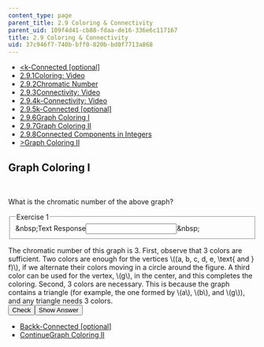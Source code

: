 ```yaml
---
content_type: page
parent_title: 2.9 Coloring & Connectivity
parent_uid: 109f4d41-cb88-fdaa-de16-336e6c117167
title: 2.9 Coloring & Connectivity
uid: 37c946f7-740b-bff0-820b-bd0f7713a868
---
```

<ul class="navigation pagination"><li id="top_bck_btn"><a href='/courses/electrical-engineering-and-computer-science/6-042j-mathematics-for-computer-science-spring-2015/structures/tp7-3/vertical-7dbbc5839c46';><<span>k-Connected [optional]</span></a></li><li id="flp_btn_1" ><a href='/courses/electrical-engineering-and-computer-science/6-042j-mathematics-for-computer-science-spring-2015/structures/tp7-3'>2.9.1<span>Coloring: Video</span></a></li><li id="flp_btn_2" ><a href='/courses/electrical-engineering-and-computer-science/6-042j-mathematics-for-computer-science-spring-2015/structures/tp7-3/vertical-312af3a98ad1'>2.9.2<span>Chromatic Number</span></a></li><li id="flp_btn_3" ><a href='/courses/electrical-engineering-and-computer-science/6-042j-mathematics-for-computer-science-spring-2015/structures/tp7-3/vertical-857c6f8a582c'>2.9.3<span>Connectivity: Video</span></a></li><li id="flp_btn_4" ><a href='/courses/electrical-engineering-and-computer-science/6-042j-mathematics-for-computer-science-spring-2015/structures/tp7-3/vertical-a730aa2d96d6'>2.9.4<span>k-Connectivity: Video</span></a></li><li id="flp_btn_5" ><a href='/courses/electrical-engineering-and-computer-science/6-042j-mathematics-for-computer-science-spring-2015/structures/tp7-3/vertical-7dbbc5839c46'>2.9.5<span>k-Connected [optional]</span></a></li><li id="flp_btn_6" class="button_selected"><a href='/courses/electrical-engineering-and-computer-science/6-042j-mathematics-for-computer-science-spring-2015/structures/tp7-3/vertical-c79a8bf5b197'>2.9.6<span>Graph Coloring I</span></a></li><li id="flp_btn_7" ><a href='/courses/electrical-engineering-and-computer-science/6-042j-mathematics-for-computer-science-spring-2015/structures/tp7-3/vertical-5c29d46d85ff'>2.9.7<span>Graph Coloring II</span></a></li><li id="flp_btn_8" ><a href='/courses/electrical-engineering-and-computer-science/6-042j-mathematics-for-computer-science-spring-2015/structures/tp7-3/vertical-fef93eac28bc'>2.9.8<span>Connected Components in Integers</span></a></li><li id="top_continue_btn"><a href='/courses/electrical-engineering-and-computer-science/6-042j-mathematics-for-computer-science-spring-2015/structures/tp7-3/vertical-5c29d46d85ff';>><span>Graph Coloring II</span></a></li></ul><h2 class="subhead">Graph Coloring I</h2><div class="self_assessment">
<br display_name="Graph Coloring I" url_name="Graph_Coloring_I_0" /><img alt="" display_name="Graph Coloring I" src="/courses/electrical-engineering-and-computer-science/6-042j-mathematics-for-computer-science-spring-2015/structures/tp7-3/vertical-c79a8bf5b197/prob5.gif" url_name="Graph_Coloring_I_1" /><br display_name="Graph Coloring I" url_name="Graph_Coloring_I_2" /><p display_name="Graph Coloring I" url_name="Graph_Coloring_I_3">
      What is the chromatic number of the above graph?
  <div id="Q1_div" class="problem_question"><p display_name="Graph Coloring I" url_name="Graph_Coloring_I_4"><fieldset><legend class="visually-hidden">Exercise 1</legend><div class="choice"><label id="Q1_label"><span id="Q1_aria_status" tabindex="-1" class="visually-hidden">&amp;nbsp;</span><span class="visually-hidden">Text Response</span><input ckecktype="ci" onkeypress="numericTypedOrDropDownSelected(1)" value="" answer="3" type="text" id="Q1_input" class="problem_text_input"><span id="Q1_normal_status" class="nostatus" aria-hidden="true">&amp;nbsp;</span><span style="display:none;" id="Q1_ans_span" tabindex="-1">  Answer:3</span></label></div></fieldset></p></div><div id="S1_div" class="problem_solution" tabindex="-1" display_name="Graph Coloring I" url_name="Graph_Coloring_I_6">
       The chromatic number of this graph is 3. First, observe that 3 colors are sufficient. Two colors are enough for the vertices \((a, b, c, d, e, \text{ and } f)\),
       if we alternate their colors moving in a circle around the
       figure. A third color can be used for the vertex, \(g\), in the
       center, and this completes the coloring.
       Second, 3 colors are necessary. This is because the graph
       contains a triangle (for example, the one formed by \(a\), \(b\), and \(g\)), and any triangle needs 3 colors.
      </div><div class="action"><button id="Q1_button" onclick="checkAnswer({1: 'stringresponse'})" class="problem_mo_button">Check</button><button id="Q1_button_show" onclick="showHideSolution({1: 'stringresponse'}, 1, [1])" class="problem_mo_button">Show Answer</button></div></p></div><ul class="navigation progress"><li id="bck_btn"><a href='/courses/electrical-engineering-and-computer-science/6-042j-mathematics-for-computer-science-spring-2015/structures/tp7-3/vertical-7dbbc5839c46';>Back<span>k-Connected [optional]</span></a></li><li id="continue_btn"><a href='/courses/electrical-engineering-and-computer-science/6-042j-mathematics-for-computer-science-spring-2015/structures/tp7-3/vertical-5c29d46d85ff';>Continue<span>Graph Coloring II</span></a></li></ul>